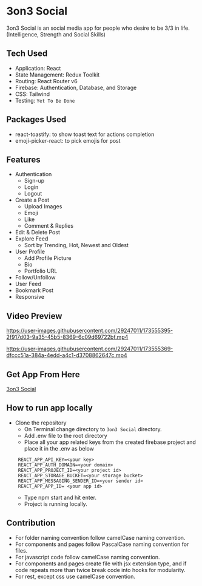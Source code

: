 # 3on3 Social
3on3 Social is an social media app for people who desire to be 3/3 in life.(Intelligence, Strength and Social Skills)

## Tech Used
- Application: React
- State Management: Redux Toolkit
- Routing: React Router v6
- Firebase: Authentication, Database, and Storage
- CSS: Tailwind
- Testing: `Yet To Be Done`

## Packages Used
- react-toastify: to show toast text for actions completion
- emoji-picker-react: to pick emojis for post

## Features
- Authentication
  - Sign-up
  - Login
  - Logout
- Create a Post
  - Upload Images
  - Emoji
  - Like
  - Comment & Replies
- Edit & Delete Post
- Explore Feed
  - Sort by Trending, Hot, Newest and Oldest
- User Profile
  - Add Profile Picture
  - Bio
  - Portfolio URL
- Follow/Unfollow
- User Feed
- Bookmark Post
- Responsive

## Video Preview

https://user-images.githubusercontent.com/29247011/173555395-2f917d03-9a35-45b5-8369-6c09d69722bf.mp4

https://user-images.githubusercontent.com/29247011/173555369-dfccc51a-384a-4edd-a4c1-d3708862647c.mp4

## Get App From Here
[3on3 Social](https://3on3social.netlify.app/)

## How to run app locally
- Clone the repository
  - On Terminal change directory to `3on3 Social` directory.
  - Add .env file to the root directory
  - Place all your app related keys from the created firebase project and place it in the .env as below
  ```
   REACT_APP_API_KEY=<your key>
   REACT_APP_AUTH_DOMAIN=<your domain>
   REACT_APP_PROJECT_ID=<your project id>
   REACT_APP_STORAGE_BUCKET=<your storage bucket>
   REACT_APP_MESSAGING_SENDER_ID=<your sender id>
   REACT_APP_APP_ID= <your app id>
  ```
  - Type npm start and hit enter.
  - Project is running locally.

## Contribution
- For folder naming convention follow camelCase naming
  convention.
- For components and pages follow PascalCase naming
  convention for files.
- For javascript code follow camelCase naming convention.
- For components and pages create file with jsx extension type, and
  if code repeats more than twice break code into hooks for modularity.
- For rest, except css use camelCase convention.
